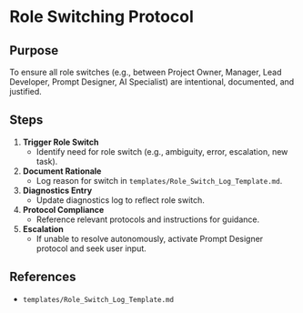 # Role Switching Protocol

## Purpose
To ensure all role switches (e.g., between Project Owner, Manager, Lead Developer, Prompt Designer, AI Specialist) are intentional, documented, and justified.

## Steps

1. **Trigger Role Switch**
   - Identify need for role switch (e.g., ambiguity, error, escalation, new task).
2. **Document Rationale**
   - Log reason for switch in `templates/Role_Switch_Log_Template.md`.
3. **Diagnostics Entry**
   - Update diagnostics log to reflect role switch.
4. **Protocol Compliance**
   - Reference relevant protocols and instructions for guidance.
5. **Escalation**
   - If unable to resolve autonomously, activate Prompt Designer protocol and seek user input.

## References
- `templates/Role_Switch_Log_Template.md`